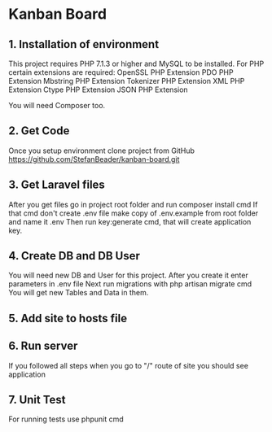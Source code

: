 # Kanban Board

## 1. Installation of environment

This project requires PHP 7.1.3 or higher and MySQL to be installed.
For PHP certain extensions are required:
  OpenSSL PHP Extension
  PDO PHP Extension
  Mbstring PHP Extension
  Tokenizer PHP Extension
  XML PHP Extension
  Ctype PHP Extension
  JSON PHP Extension

You will need Composer too.

## 2. Get Code

Once you setup environment clone project from GitHub https://github.com/StefanBeader/kanban-board.git

## 3. Get Laravel files

After you get files go in project root folder and run composer install cmd
If that cmd don't create .env file make copy of .env.example from root folder and name it .env
Then run key:generate cmd, that will create application key.

## 4. Create DB and DB User
You will need new DB and User for this project.
After you create it enter parameters in .env file
Next run migrations with php artisan migrate cmd
You will get new Tables and Data in them.

## 5. Add site to hosts file

## 6. Run server 
If you followed all steps when you go to "/" route of site you should see application

## 7. Unit Test
For running tests use phpunit cmd
